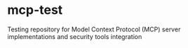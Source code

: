 # mcp-test
Testing repository for Model Context Protocol (MCP) server implementations and security tools integration
